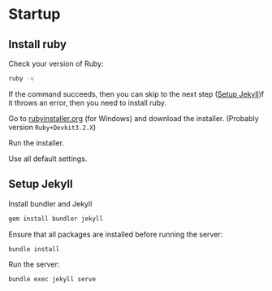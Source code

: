 # Startup

## Install ruby

Check your version of Ruby:

```sh
ruby -v
```

If the command succeeds, then you can skip to the next step ([Setup Jekyll](#setup-jekyll))f it throws an error, then you need to install ruby.

Go to [rubyinstaller.org](https://rubyinstaller.org) (for Windows) and download the installer. (Probably version `Ruby+Devkit3.2.X`)

Run the installer.

Use all default settings.

## Setup Jekyll

Install bundler and Jekyll

```sh
gem install bundler jekyll
```

Ensure that all packages are installed before running the server:

```sh
bundle install
```

Run the server:

```sh
bundle exec jekyll serve
```
